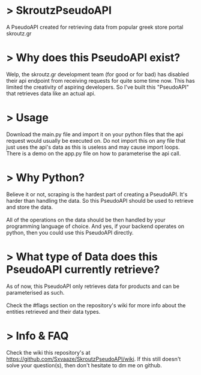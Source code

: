 # > SkroutzPseudoAPI
A PseudoAPI created for retrieving data from popular greek store portal skroutz.gr
# > Why does this PseudoAPI exist?
Welp, the skroutz.gr development team (for good or for bad) has disabled their api endpoint from receiving requests for quite some time now. This has limited the creativity of aspiring developers. So I've built this "PseudoAPI" that retrieves data like an actual api.
# > Usage
Download the main.py file and import it on your python files that the api request would usually be executed on. Do not import this on any file that just uses the api's data as this is useless and may cause import loops.
There is a demo on the app.py file on how to parameterise the api call.

# > Why Python?
Believe it or not, scraping is the hardest part of creating a PseudoAPI. It's harder than handling the data. So this PseudoAPI should be used to retrieve and store the data.<br><br>
All of the operations on the data should be then handled by your programming language of choice. And yes, if your backend operates on python, then you could use this PseudoAPI directly.

# > What type of Data does this PseudoAPI currently retrieve?
As of now, this PseudoAPI only retrieves data for products and can be parameterised as such. <br><br>Check the #flags section on the repository's wiki for more info about the entities retrieved and their data types. 

# > Info & FAQ
Check the wiki this repository's at https://github.com/Sxvaaze/SkroutzPseudoAPI/wiki. If this still doesn't solve your question(s), then don't hesitate to dm me on github.

